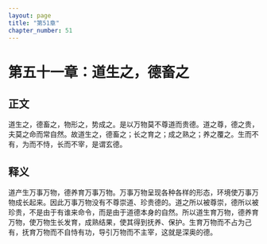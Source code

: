 ```yaml
---
layout: page
title: "第51章"
chapter_number: 51
---
```


# 第五十一章：道生之，德畜之

## 正文
道生之，德畜之，物形之，势成之。是以万物莫不尊道而贵德。道之尊，德之贵，夫莫之命而常自然。故道生之，德畜之；长之育之；成之熟之；养之覆之。生而不有，为而不恃，长而不宰，是谓玄德。

## 释义
道产生万事万物，德养育万事万物。万事万物呈现各种各样的形态，环境使万事万物成长起来。因此万事万物没有不尊崇道、珍贵德的。道之所以被尊崇，德所以被珍贵，不是由于有谁来命令，而是由于道德本身的自然。所以道生育万物，德养育万物，使万物生长发育，成熟结果，使其得到抚养、保护。生育万物而不占为己有，抚育万物而不自恃有功，导引万物而不主宰，这就是深奥的德。